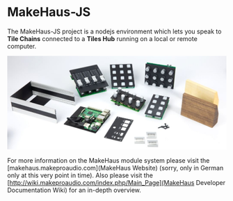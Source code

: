 # MakeHaus-JS

The MakeHaus-JS project is a nodejs environment which lets you speak to **Tile Chains** connected to a **Tiles Hub** running on a local or remote computer. 

![](readme-assets/MakeHaus-Tiles-GitHub-Readme.jpg)

For more information on the MakeHaus module system please visit the [makehaus.makeproaudio.com](MakeHaus Website) (sorry, only in German only at this very point in time). Also please visit the [http://wiki.makeproaudio.com/index.php/Main_Page](MakeHaus Developer Documentation Wiki) for an in-depth overview. 
